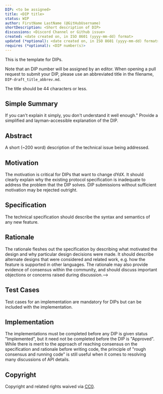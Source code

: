 ```yaml
---
DIP: <to be assigned>
title: <DIP title>
status: WIP
author: FirstName LastName (@GitHubUsername)
shortDescription: <Short description of DIP>
discussions: <Discord Channel or Github issue>
created: <date created on, in ISO 8601 (yyyy-mm-dd) format>
updated (*optional): <date created on, in ISO 8601 (yyyy-mm-dd) format> or N/A
requires (*optional): <DIP number(s)>
---
```


This is the template for DIPs.

Note that an DIP number will be assigned by an editor. When opening a pull request to submit your DIP, please use an abbreviated title in the filename, `DIP-draft_title_abbrev.md`.

The title should be 44 characters or less.

## Simple Summary

If you can't explain it simply, you don't understand it well enough." Provide a simplified and layman-accessible explanation of the DIP.

## Abstract

A short (~200 word) description of the technical issue being addressed.

## Motivation

The motivation is critical for DIPs that want to change dYdX. It should clearly explain why the existing protocol specification is inadequate to address the problem that the DIP solves. DIP submissions without sufficient motivation may be rejected outright.

## Specification

The technical specification should describe the syntax and semantics of any new feature.

## Rationale

The rationale fleshes out the specification by describing what motivated the design and why particular design decisions were made. It should describe alternate designs that were considered and related work, e.g. how the feature is supported in other languages. The rationale may also provide evidence of consensus within the community, and should discuss important objections or concerns raised during discussion.-->

## Test Cases

Test cases for an implementation are mandatory for DIPs but can be included with the implementation.

## Implementation

The implementations must be completed before any DIP is given status "Implemented", but it need not be completed before the DIP is "Approved". While there is merit to the approach of reaching consensus on the specification and rationale before writing code, the principle of "rough consensus and running code" is still useful when it comes to resolving many discussions of API details.

## Copyright

Copyright and related rights waived via [CC0](https://creativecommons.org/publicdomain/zero/1.0/).
